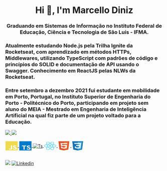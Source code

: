 <h1 align="center">Hi 👋, I'm Marcello Diniz</h1>

<h3 align="center">Graduando em Sistemas de Informação no Instituto Federal de Educação, Ciência e Tecnologia de São Luís - IFMA.  </h3>
<h3 align="left">Atualmente estudando Node.js pela Trilha Ignite da Rocketseat, com aprendizado em métodos HTTPs, Middlewares, utilizando TypeScript com padrões de código e princípios do SOLID e documentação de API usando o Swagger. Conhecimento em ReactJS pelas NLWs da Rocketseat. </h3>
<h3 align="left">Entre setembro a dezembro 2021 fui estudante em mobilidade em Porto, Portugal, no Instituto Superior de Engenharia do Porto - Politécnico do Porto, participando em projeto sem aluno do MEIA - Mestrado em Engenharia de Inteligência Artificial na qual fiz parte de um projeto voltado para a Educação. </h3>
<div>
  <a href="https://github.com/marcellodinizr">
  <img height="180em" src="https://github-readme-stats.vercel.app/api?username=marcellodinizr&show_icons=true&theme=omni&include_all_commits=true&count_private=true"/>
  <img height="180em" src="https://github-readme-stats.vercel.app/api/top-langs/?username=marcellodinizr&layout=compact&langs_count=16&theme=omni"/>
<div>
 
 <div style="display: inline_block"><br>
  <img align="center" alt="Js" height="30" width="40" src="https://raw.githubusercontent.com/devicons/devicon/master/icons/javascript/javascript-plain.svg">
  <img align="center" alt="Ts" height="30" width="40" src="https://raw.githubusercontent.com/devicons/devicon/master/icons/typescript/typescript-plain.svg">
  <img align="center" alt="Ts" height="30" width="40" src="https://cdn.jsdelivr.net/gh/devicons/devicon/icons/nodejs/nodejs-original.svg" />
  <img align="center" alt="React" height="30" width="40" src="https://raw.githubusercontent.com/devicons/devicon/master/icons/react/react-original.svg">  
  <img align="center" alt="HTML" height="30" width="40" src="https://raw.githubusercontent.com/devicons/devicon/master/icons/html5/html5-original.svg">
  <img align="center" alt="CSS" height="30" width="40" src="https://raw.githubusercontent.com/devicons/devicon/master/icons/css3/css3-original.svg">
  
  
</div>

##
  
  <a href = "mailto: marcellodinizrocha@gmail.com"><img src="https://img.shields.io/badge/-Gmail-%23EA4335?style=for-the-badge&logo=gmail&logoColor=white" target="_blank"></a>
  [![Linkedin](https://img.shields.io/badge/LinkedIn-0077B5?style=for-the-badge&logo=linkedin&logoColor=white)](https://www.linkedin.com/in/marcello-diniz-9456281b3/)
  

